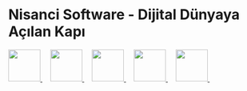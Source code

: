 # Nisanci Software - Dijital Dünyaya Açılan Kapı

 
 <div class="contact">
  
  <a href="nisancisoftware.com"  target="_blank"> <img src="https://img.icons8.com/bubbles/512/cloud-network.png" alt="" width="64px" height="64px"/> </a> &nbsp; &nbsp;
  <a href="https://www.instagram.com/nisancisoftware/"  target="_blank"> <img src="https://img.icons8.com/bubbles/512/instagram-new--v2.png" alt="" width="64px" height="64px"/> </a>&nbsp; &nbsp; 
  <a href="https://www.facebook.com/nisancisoftware"  target="_blank"> <img src="https://img.icons8.com/bubbles/512/facebook-new.png" alt="" width="64px" height="64px" /> </a>&nbsp; &nbsp;
  <a href="https://www.linkedin.com/company/nisanci-software/"  target="_blank"> <img src="https://img.icons8.com/bubbles/512/linkedin.png" alt="" width="64px" height="64px"/> </a>&nbsp; &nbsp;
  <a href="https://api.whatsapp.com/send?phone=905013532136"  target="_blank"  target="_blank"> <img src="https://img.icons8.com/bubbles/512/whatsapp.png" alt="" width="64px" height="64px"/> </a>&nbsp; &nbsp;


 </div> 
 

